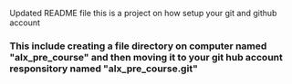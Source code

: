 Updated README file this is a project on how setup your git and github account 
### This include creating a file directory on computer named "alx_pre_course" and then moving it to your git hub account responsitory named "alx_pre_course.git"
